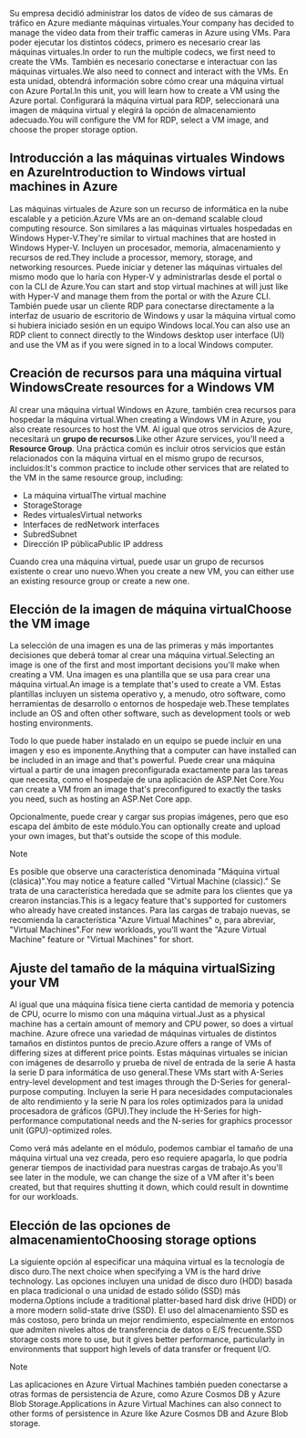 <span data-ttu-id="5c772-101">Su empresa decidió administrar los datos de vídeo de sus cámaras de tráfico en Azure mediante máquinas virtuales.</span><span class="sxs-lookup"><span data-stu-id="5c772-101">Your company has decided to manage the video data from their traffic cameras in Azure using VMs.</span></span> <span data-ttu-id="5c772-102">Para poder ejecutar los distintos códecs, primero es necesario crear las máquinas virtuales.</span><span class="sxs-lookup"><span data-stu-id="5c772-102">In order to run the multiple codecs, we first need to create the VMs.</span></span> <span data-ttu-id="5c772-103">También es necesario conectarse e interactuar con las máquinas virtuales.</span><span class="sxs-lookup"><span data-stu-id="5c772-103">We also need to connect and interact with the VMs.</span></span> <span data-ttu-id="5c772-104">En esta unidad, obtendrá información sobre cómo crear una máquina virtual con Azure Portal.</span><span class="sxs-lookup"><span data-stu-id="5c772-104">In this unit, you will learn how to create a VM using the Azure portal.</span></span> <span data-ttu-id="5c772-105">Configurará la máquina virtual para RDP, seleccionará una imagen de máquina virtual y elegirá la opción de almacenamiento adecuado.</span><span class="sxs-lookup"><span data-stu-id="5c772-105">You will configure the VM for RDP, select a VM image, and choose the proper storage option.</span></span>

## <a name="introduction-to-windows-virtual-machines-in-azure"></a><span data-ttu-id="5c772-106">Introducción a las máquinas virtuales Windows en Azure</span><span class="sxs-lookup"><span data-stu-id="5c772-106">Introduction to Windows virtual machines in Azure</span></span>

<span data-ttu-id="5c772-107">Las máquinas virtuales de Azure son un recurso de informática en la nube escalable y a petición.</span><span class="sxs-lookup"><span data-stu-id="5c772-107">Azure VMs are an on-demand scalable cloud computing resource.</span></span> <span data-ttu-id="5c772-108">Son similares a las máquinas virtuales hospedadas en Windows Hyper-V.</span><span class="sxs-lookup"><span data-stu-id="5c772-108">They're similar to virtual machines that are hosted in Windows Hyper-V.</span></span> <span data-ttu-id="5c772-109">Incluyen un procesador, memoria, almacenamiento y recursos de red.</span><span class="sxs-lookup"><span data-stu-id="5c772-109">They include a processor, memory, storage, and networking resources.</span></span> <span data-ttu-id="5c772-110">Puede iniciar y detener las máquinas virtuales del mismo modo que lo haría con Hyper-V y administrarlas desde el portal o con la CLI de Azure.</span><span class="sxs-lookup"><span data-stu-id="5c772-110">You can start and stop virtual machines at will just like with Hyper-V and manage them from the portal or with the Azure CLI.</span></span> <span data-ttu-id="5c772-111">También puede usar un cliente RDP para conectarse directamente a la interfaz de usuario de escritorio de Windows y usar la máquina virtual como si hubiera iniciado sesión en un equipo Windows local.</span><span class="sxs-lookup"><span data-stu-id="5c772-111">You can also use an RDP client to connect directly to the Windows desktop user interface (UI) and use the VM as if you were signed in to a local Windows computer.</span></span>

## <a name="create-resources-for-a-windows-vm"></a><span data-ttu-id="5c772-112">Creación de recursos para una máquina virtual Windows</span><span class="sxs-lookup"><span data-stu-id="5c772-112">Create resources for a Windows VM</span></span>

<span data-ttu-id="5c772-113">Al crear una máquina virtual Windows en Azure, también crea recursos para hospedar la máquina virtual.</span><span class="sxs-lookup"><span data-stu-id="5c772-113">When creating a Windows VM in Azure, you also create resources to host the VM.</span></span> <span data-ttu-id="5c772-114">Al igual que otros servicios de Azure, necesitará un **grupo de recursos**.</span><span class="sxs-lookup"><span data-stu-id="5c772-114">Like other Azure services, you'll need a **Resource Group**.</span></span> <span data-ttu-id="5c772-115">Una práctica común es incluir otros servicios que están relacionados con la máquina virtual en el mismo grupo de recursos, incluidos:</span><span class="sxs-lookup"><span data-stu-id="5c772-115">It's common practice to include other services that are related to the VM in the same resource group, including:</span></span>

* <span data-ttu-id="5c772-116">La máquina virtual</span><span class="sxs-lookup"><span data-stu-id="5c772-116">The virtual machine</span></span>
* <span data-ttu-id="5c772-117">Storage</span><span class="sxs-lookup"><span data-stu-id="5c772-117">Storage</span></span>
* <span data-ttu-id="5c772-118">Redes virtuales</span><span class="sxs-lookup"><span data-stu-id="5c772-118">Virtual networks</span></span> 
* <span data-ttu-id="5c772-119">Interfaces de red</span><span class="sxs-lookup"><span data-stu-id="5c772-119">Network interfaces</span></span>
* <span data-ttu-id="5c772-120">Subred</span><span class="sxs-lookup"><span data-stu-id="5c772-120">Subnet</span></span>
* <span data-ttu-id="5c772-121">Dirección IP pública</span><span class="sxs-lookup"><span data-stu-id="5c772-121">Public IP address</span></span>

<span data-ttu-id="5c772-122">Cuando crea una máquina virtual, puede usar un grupo de recursos existente o crear uno nuevo.</span><span class="sxs-lookup"><span data-stu-id="5c772-122">When you create a new VM, you can either use an existing resource group or create a new one.</span></span>

## <a name="choose-the-vm-image"></a><span data-ttu-id="5c772-123">Elección de la imagen de máquina virtual</span><span class="sxs-lookup"><span data-stu-id="5c772-123">Choose the VM image</span></span>

<span data-ttu-id="5c772-124">La selección de una imagen es una de las primeras y más importantes decisiones que deberá tomar al crear una máquina virtual.</span><span class="sxs-lookup"><span data-stu-id="5c772-124">Selecting an image is one of the first and most important decisions you'll make when creating a VM.</span></span> <span data-ttu-id="5c772-125">Una imagen es una plantilla que se usa para crear una máquina virtual.</span><span class="sxs-lookup"><span data-stu-id="5c772-125">An image is a template that's used to create a VM.</span></span> <span data-ttu-id="5c772-126">Estas plantillas incluyen un sistema operativo y, a menudo, otro software, como herramientas de desarrollo o entornos de hospedaje web.</span><span class="sxs-lookup"><span data-stu-id="5c772-126">These templates include an OS and often other software, such as development tools or web hosting environments.</span></span>

<span data-ttu-id="5c772-127">Todo lo que puede haber instalado en un equipo se puede incluir en una imagen y eso es imponente.</span><span class="sxs-lookup"><span data-stu-id="5c772-127">Anything that a computer can have installed can be included in an image and that's powerful.</span></span> <span data-ttu-id="5c772-128">Puede crear una máquina virtual a partir de una imagen preconfigurada exactamente para las tareas que necesita, como el hospedaje de una aplicación de ASP.Net Core.</span><span class="sxs-lookup"><span data-stu-id="5c772-128">You can create a VM from an image that's preconfigured to exactly the tasks you need, such as hosting an ASP.Net Core app.</span></span>

<span data-ttu-id="5c772-129">Opcionalmente, puede crear y cargar sus propias imágenes, pero que eso escapa del ámbito de este módulo.</span><span class="sxs-lookup"><span data-stu-id="5c772-129">You can optionally create and upload your own images, but that's outside the scope of this module.</span></span>

> [!Note] 
> <span data-ttu-id="5c772-130">Es posible que observe una característica denominada "Máquina virtual (clásica)".</span><span class="sxs-lookup"><span data-stu-id="5c772-130">You may notice a feature called "Virtual Machine (classic)."</span></span> <span data-ttu-id="5c772-131">Se trata de una característica heredada que se admite para los clientes que ya crearon instancias.</span><span class="sxs-lookup"><span data-stu-id="5c772-131">This is a legacy feature that's supported for customers who already have created instances.</span></span> <span data-ttu-id="5c772-132">Para las cargas de trabajo nuevas, se recomienda la característica "Azure Virtual Machines" o, para abreviar, "Virtual Machines".</span><span class="sxs-lookup"><span data-stu-id="5c772-132">For new workloads, you'll want the "Azure Virtual Machine" feature or "Virtual Machines" for short.</span></span>

## <a name="sizing-your-vm"></a><span data-ttu-id="5c772-133">Ajuste del tamaño de la máquina virtual</span><span class="sxs-lookup"><span data-stu-id="5c772-133">Sizing your VM</span></span>

<span data-ttu-id="5c772-134">Al igual que una máquina física tiene cierta cantidad de memoria y potencia de CPU, ocurre lo mismo con una máquina virtual.</span><span class="sxs-lookup"><span data-stu-id="5c772-134">Just as a physical machine has a certain amount of memory and CPU power, so does a virtual machine.</span></span> <span data-ttu-id="5c772-135">Azure ofrece una variedad de máquinas virtuales de distintos tamaños en distintos puntos de precio.</span><span class="sxs-lookup"><span data-stu-id="5c772-135">Azure offers a range of VMs of differing sizes at different price points.</span></span> <span data-ttu-id="5c772-136">Estas máquinas virtuales se inician con imágenes de desarrollo y prueba de nivel de entrada de la serie A hasta la serie D para informática de uso general.</span><span class="sxs-lookup"><span data-stu-id="5c772-136">These VMs start with A-Series entry-level development and test images through the D-Series for general-purpose computing.</span></span> <span data-ttu-id="5c772-137">Incluyen la serie H para necesidades computacionales de alto rendimiento y la serie N para los roles optimizados para la unidad procesadora de gráficos (GPU).</span><span class="sxs-lookup"><span data-stu-id="5c772-137">They include the H-Series for high-performance computational needs and the N-series for graphics processor unit (GPU)-optimized roles.</span></span>

<span data-ttu-id="5c772-138">Como verá más adelante en el módulo, podemos cambiar el tamaño de una máquina virtual una vez creada, pero eso requiere apagarla, lo que podría generar tiempos de inactividad para nuestras cargas de trabajo.</span><span class="sxs-lookup"><span data-stu-id="5c772-138">As you'll see later in the module, we can change the size of a VM after it's been created, but that requires shutting it down, which could result in downtime for our workloads.</span></span>

## <a name="choosing-storage-options"></a><span data-ttu-id="5c772-139">Elección de las opciones de almacenamiento</span><span class="sxs-lookup"><span data-stu-id="5c772-139">Choosing storage options</span></span>

<span data-ttu-id="5c772-140">La siguiente opción al especificar una máquina virtual es la tecnología de disco duro.</span><span class="sxs-lookup"><span data-stu-id="5c772-140">The next choice when specifying a VM is the hard drive technology.</span></span> <span data-ttu-id="5c772-141">Las opciones incluyen una unidad de disco duro (HDD) basada en placa tradicional o una unidad de estado sólido (SSD) más moderna.</span><span class="sxs-lookup"><span data-stu-id="5c772-141">Options include a traditional platter-based hard disk drive (HDD) or a more modern solid-state drive (SSD).</span></span> <span data-ttu-id="5c772-142">El uso del almacenamiento SSD es más costoso, pero brinda un mejor rendimiento, especialmente en entornos que admiten niveles altos de transferencia de datos o E/S frecuente.</span><span class="sxs-lookup"><span data-stu-id="5c772-142">SSD storage costs more to use, but it gives better performance, particularly in environments that support high levels of data transfer or frequent I/O.</span></span>

> [!Note] 
> <span data-ttu-id="5c772-143">Las aplicaciones en Azure Virtual Machines también pueden conectarse a otras formas de persistencia de Azure, como Azure Cosmos DB y Azure Blob Storage.</span><span class="sxs-lookup"><span data-stu-id="5c772-143">Applications in Azure Virtual Machines can also connect to other forms of persistence in Azure like Azure Cosmos DB and Azure Blob storage.</span></span>
